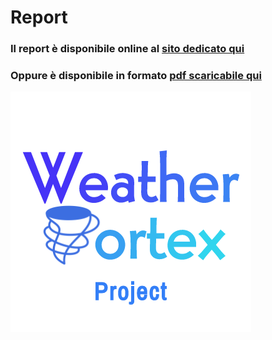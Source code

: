 # Report
### Il report è disponibile online al [sito dedicato qui](https://weather-vortex.github.io/WeatherVortex-Report/ "Report Website") <br>
###  Oppure è disponibile in formato [pdf scaricabile qui](https://github.com/Weather-Vortex/WeatherVortex-Report/releases/latest/download/WeatherVortex-Report.pdf "Pdf Download")

![Logo](./Images/logo.png "Logo")